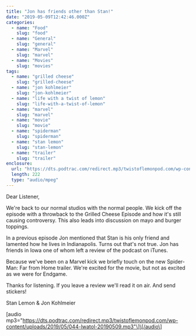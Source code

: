 ```yaml
---
title: "Jon has friends other than Stan!"
date: "2019-05-09T12:42:46.000Z"
categories:
  - name: "Food"
    slug: "food"
  - name: "General"
    slug: "general"
  - name: "Marvel"
    slug: "marvel"
  - name: "Movies"
    slug: "movies"
tags:
  - name: "grilled cheese"
    slug: "grilled-cheese"
  - name: "jon kohlmeier"
    slug: "jon-kohlmeier"
  - name: "life with a twist of lemon"
    slug: "life-with-a-twist-of-lemon"
  - name: "marvel"
    slug: "marvel"
  - name: "movie"
    slug: "movie"
  - name: "spiderman"
    slug: "spiderman"
  - name: "stan lemon"
    slug: "stan-lemon"
  - name: "trailer"
    slug: "trailer"
enclosure:
  url: "https://dts.podtrac.com/redirect.mp3/twistoflemonpod.com/wp-content/uploads/2019/05/044-lwatol-20190509.mp3"
  length: 222
  type: "audio/mpeg"
---
```


Dear Listener,

We're back to our normal studios with the normal people. We kick off the episode with a throwback to the Grilled Cheese Episode and how it's still causing controversy. This also leads into discussion on mayo and burger toppings.

In a previous episode Jon mentioned that Stan is his only friend and lamented how he lives in Indianapolis. Turns out that's not true. Jon has friends in Iowa one of whom left a review of the podcast on iTunes.

Because we've been on a Marvel kick we briefly touch on the new Spider-Man: Far from Home trailer. We're excited for the movie, but not as excited as we were for Endgame.

Thanks for listening. If you leave a review we'll read it on air. And send stickers!

Stan Lemon & Jon Kohlmeier

\[audio mp3="https://dts.podtrac.com/redirect.mp3/twistoflemonpod.com/wp-content/uploads/2019/05/044-lwatol-20190509.mp3"\]\[/audio\]
